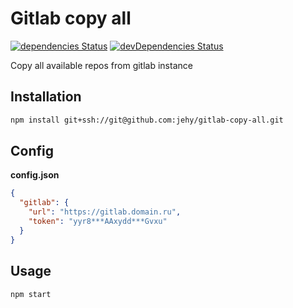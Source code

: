 # Gitlab copy all

[![dependencies Status](https://david-dm.org/jehy/gitlab-copy-all/status.svg)](https://david-dm.org/jehy/gitlab-copy-all)
[![devDependencies Status](https://david-dm.org/jehy/gitlab-copy-all/dev-status.svg)](https://david-dm.org/jehy/gitlab-copy-all?type=dev)

Copy all available repos from gitlab instance
## Installation
```bash
npm install git+ssh://git@github.com:jehy/gitlab-copy-all.git
```

## Config
**config.json**
```json
{
  "gitlab": {
    "url": "https://gitlab.domain.ru",
    "token": "yyr8***AAxydd***Gvxu"
  }
}
```

## Usage
```bash
npm start
```
